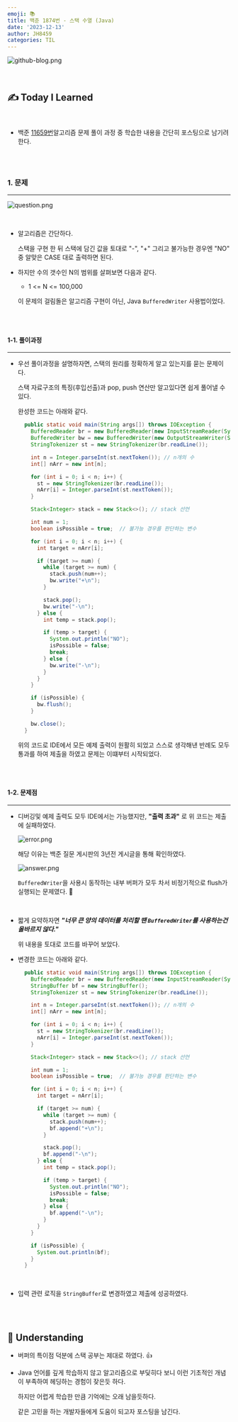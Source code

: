 ```yaml
---
emoji: 📚
title: 백준 1874번 - 스택 수열 (Java)
date: '2023-12-13'
author: JH8459
categories: TIL
---
```


![github-blog.png](../../../assets/common/til.jpeg)

<br>

## ✍️ **T**oday **I** **L**earned

<br>

- 백준 <a href="https://www.acmicpc.net/problem/1874" target="_blank">11659번</a>알고리즘 문제 풀이 과정 중 학습한 내용을 간단히 포스팅으로 남기려한다.

<br>
<br>

### 1. 문제

---

![question.png](question.png)

<br>

- 알고리즘은 간단하다. 

  스택을 구현 한 뒤 스택에 담긴 값을 토대로 "-", "+" 그리고 불가능한 경우엔 "NO" 중 알맞은 CASE 대로 출력하면 된다.

- 하지만 수의 갯수인 N의 범위를 살펴보면 다음과 같다.

  - 1 <= N <= 100,000

  이 문제의 걸림돌은 알고리즘 구현이 아닌, Java `BufferedWriter` 사용법이었다.


  <br>
  <br>

#### 1-1. 풀이과정

---

- 우선 풀이과정을 설명하자면, 스택의 원리를 정확하게 알고 있는지를 묻는 문제이다.

  스택 자료구조의 특징(후입선출)과 pop, push 연산만 알고있다면 쉽게 풀어낼 수 있다.

  완성한 코드는 아래와 같다.

  ```java
    public static void main(String args[]) throws IOException {
      BufferedReader br = new BufferedReader(new InputStreamReader(System.in));
      BufferedWriter bw = new BufferedWriter(new OutputStreamWriter(System.out));
      StringTokenizer st = new StringTokenizer(br.readLine());

      int n = Integer.parseInt(st.nextToken()); // n개의 수
      int[] nArr = new int[n];

      for (int i = 0; i < n; i++) {
        st = new StringTokenizer(br.readLine());
        nArr[i] = Integer.parseInt(st.nextToken());
      }

      Stack<Integer> stack = new Stack<>(); // stack 선언

      int num = 1;
      boolean isPossible = true;  // 불가능 경우를 판단하는 변수

      for (int i = 0; i < n; i++) {
        int target = nArr[i];

        if (target >= num) {
          while (target >= num) {
            stack.push(num++);
            bw.write("+\n");
          }

          stack.pop();
          bw.write("-\n");
        } else {
          int temp = stack.pop();

          if (temp > target) {
            System.out.println("NO");
            isPossible = false;
            break;
          } else {
            bw.write("-\n");
          }
        }
      }

      if (isPossible) {
        bw.flush();
      }

      bw.close();
    }
  ```

  위의 코드로 IDE에서 모든 예제 출력이 원활히 되었고 스스로 생각해낸 반례도 모두 통과를 하여 제출을 하였고 문제는 이떄부터 시작되었다.

<br>
<br>

#### 1-2. 문제점

---

- 디버깅및 예제 출력도 모두 IDE에서는 가능했지만, **"출력 초과"** 로 위 코드는 제출에 실패하였다.

  ![error.png](error.png)

  해당 이유는 백준 질문 게시판의 3년전 게시글을 통해 확인하였다.

  ![answer.png](answer.png)

  `BufferedWriter`을 사용시 동작하는 내부 버퍼가 모두 차서 비정기적으로 flush가 실행되는 문제였다. 🤔

<br>

- 짧게 요약하자면 ***"너무 큰 양의 데이터를 처리할 땐 `BufferedWriter`를 사용하는건 올바르지 않다."***

  위 내용을 토대로 코드를 바꾸어 보았다.

- 변경한 코드는 아래와 같다.

  ```java
    public static void main(String args[]) throws IOException {
      BufferedReader br = new BufferedReader(new InputStreamReader(System.in));
      StringBuffer bf = new StringBuffer();
      StringTokenizer st = new StringTokenizer(br.readLine());

      int n = Integer.parseInt(st.nextToken()); // n개의 수
      int[] nArr = new int[n];

      for (int i = 0; i < n; i++) {
        st = new StringTokenizer(br.readLine());
        nArr[i] = Integer.parseInt(st.nextToken());
      }

      Stack<Integer> stack = new Stack<>(); // stack 선언

      int num = 1;
      boolean isPossible = true;  // 불가능 경우를 판단하는 변수

      for (int i = 0; i < n; i++) {
        int target = nArr[i];

        if (target >= num) {
          while (target >= num) {
            stack.push(num++);
            bf.append("+\n");
          }

          stack.pop();
          bf.append("-\n");
        } else {
          int temp = stack.pop();

          if (temp > target) {
            System.out.println("NO");
            isPossible = false;
            break;
          } else {
            bf.append("-\n");
          }
        }
      }

      if (isPossible) {
        System.out.println(bf);
      }
    }
  ```

  <br>

- 입력 관련 로직을 `StringBuffer`로 변경하였고 제출에 성공하였다.

<br>
<br>

## 🤔 Understanding

- 버퍼의 특이점 덕분에 스택 공부는 제대로 하였다. 👍

- Java 언어를 깊게 학습하지 않고 알고리즘으로 부딫히다 보니 이런 기초적인 개념이 부족하여 헤딩하는 경험이 잦은듯 하다.

  하지만 어렵게 학습한 만큼 기억에는 오래 남을듯하다.

  같은 고민을 하는 개발자들에게 도움이 되고자 포스팅을 남긴다.

<br>
<br>

